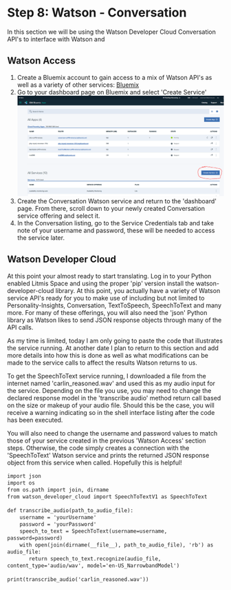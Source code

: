 # Step 8: Watson - Conversation

In this section we will be using the Watson Developer Cloud Conversation API's to interface with Watson and

## Watson Access

1. Create a Bluemix account to gain access to a mix of Watson API's as well as a variety of other services: [Bluemix](https://www.ibm.com/cloud-computing/bluemix/)
2. Go to your dashboard page on Bluemix and select 'Create Service'![](../.gitbook/assets/bluemixservices.PNG)
3. Create the Conversation Watson service and return to the 'dashboard' page. From there, scroll down to your newly created Conversation service offering and select it. 
4. In the Conversation listing, go to the Service Credentials tab and take note of your username and password, these will be needed to access the service later. 

## Watson Developer Cloud

At this point your almost ready to start translating. Log in to your Python enabled Litmis Space and using the proper 'pip' version install the watson-developer-cloud library. At this point, you actually have a variety of Watson service API's ready for you to make use of including but not limited to Personality-Insights, Conversation, TextToSpeech, SpeechToText and many more. For many of these offerings, you will also need the 'json' Python library as Watson likes to send JSON response objects through many of the API calls.

As my time is limited, today I am only going to paste the code that illustrates the service running. At another date I plan to return to this section and add more details into how this is done as well as what modifications can be made to the service calls to affect the results Watson returns to us.

To get the SpeechToText service running, I downloaded a file from the internet named 'carlin\_reasoned.wav' and used this as my audio input for the service. Depending on the file you use, you may need to change the declared response model in the 'transcribe audio' method return call based on the size or makeup of your audio file. Should this be the case, you will receive a warning indicating so in the shell interface listing after the code has been executed.

You will also need to change the username and password values to match those of your service created in the previous 'Watson Access' section steps. Otherwise, the code simply creates a connection with the 'SpeechToText' Watson service and prints the returned JSON response object from this service when called. Hopefully this is helpful!

```text
import json
import os
from os.path import join, dirname
from watson_developer_cloud import SpeechToTextV1 as SpeechToText

def transcribe_audio(path_to_audio_file):
    username = 'yourUsername'
    password = 'yourPassword'
    speech_to_text = SpeechToText(username=username, password=password)
    with open(join(dirname(__file__), path_to_audio_file), 'rb') as audio_file:
       return speech_to_text.recognize(audio_file, content_type='audio/wav', model='en-US_NarrowbandModel')

print(transcribe_audio('carlin_reasoned.wav'))
```

